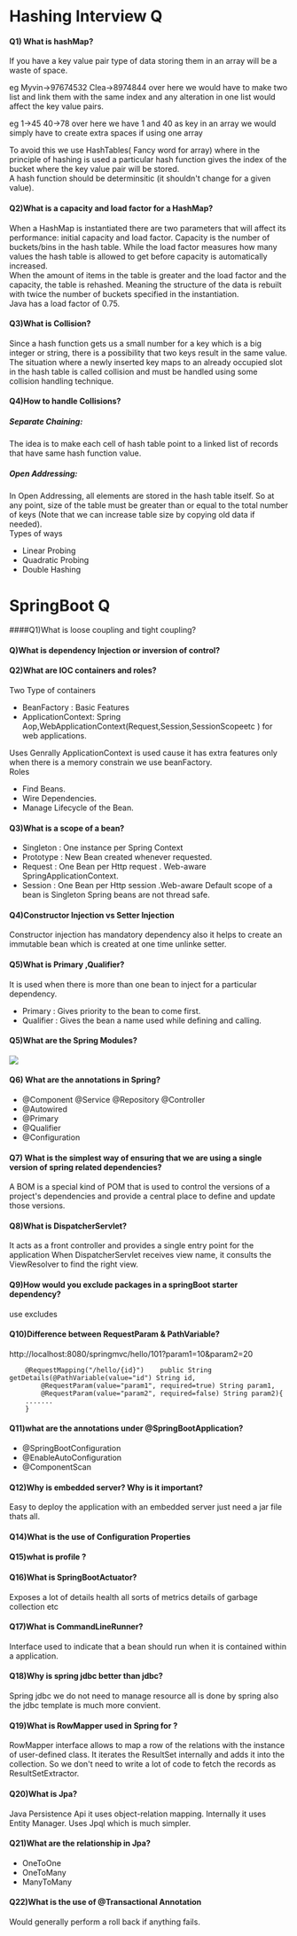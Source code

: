 # Hashing Interview Q
#### Q1) What is hashMap?
If you have a key value pair type of data storing them in an array will be a waste of space.

eg  Myvin->97674532 Clea->8974844 over here we would have to make two list and link them with the same index and any alteration in one list would affect the key value pairs.

eg 1->45 40->78 over here we have 1 and 40 as key in an array we would simply have to create extra spaces if using one array

To avoid this we use HashTables( Fancy word for array) where in the principle of hashing is used a particular hash function gives the index of the bucket where the key value pair will be stored.  
A hash function should be determinsitic (it shouldn't change for a given value).

#### Q2)What is a capacity and load factor for a HashMap?
When a HashMap is instantiated there are two parameters that will affect its performance: initial capacity and load factor.
Capacity is the number of buckets/bins in the hash table.
While the load factor measures how many values the hash table is allowed to get before capacity is automatically increased.  
When the amount of items in the table is greater and the load factor and the capacity, the table is rehashed. Meaning the structure of the data is rebuilt with twice the number of buckets specified in the instantiation.  
Java has a load factor of 0.75.

#### Q3)What is Collision?
Since a hash function gets us a small number for a key which is a big integer or string, there is a possibility that two keys result in the same value. The situation where a newly inserted key maps to an already occupied slot in the hash table is called collision and must be handled using some collision handling technique.

#### Q4)How to handle Collisions?
##### Separate Chaining: 
The idea is to make each cell of hash table point to a linked list of records that have same hash function value.
##### Open Addressing: 
In Open Addressing, all elements are stored in the hash table itself. So at any point, size of the table must be greater than or equal to the total number of keys (Note that we can increase table size by copying old data if needed).  
Types of ways     
* Linear Probing
* Quadratic Probing 
* Double Hashing 
# SpringBoot Q

####Q1)What is loose coupling and tight coupling?
#### Q)What is dependency Injection or inversion of control?
#### Q2)What are IOC containers and roles?
Two Type of containers 
* BeanFactory : Basic Features
* ApplicationContext: Spring Aop,WebApplicationContext(Request,Session,SessionScopeetc ) for web applications.

Uses
Genrally ApplicationContext is used cause it has extra features only when there is a memory constrain we use beanFactory.  
Roles 
* Find Beans.
* Wire Dependencies.
* Manage Lifecycle of the Bean.  
#### Q3)What is a scope of a bean?
* Singleton : One instance per Spring Context
* Prototype : New Bean created whenever requested.
* Request : One Bean per Http request . Web-aware SpringApplicationContext.
* Session : One Bean per Http session .Web-aware
Default scope of a bean is Singleton
Spring beans are not thread safe.
#### Q4)Constructor Injection vs Setter Injection
Constructor injection has mandatory dependency also it helps to create an immutable bean which is created at one time unlinke setter.
#### Q5)What is Primary ,Qualifier?
It is used when there is more than one bean to inject for a particular dependency.
* Primary : Gives priority to the bean to come first.
* Qualifier : Gives the bean a name used while defining and calling.      
#### Q5)What are the Spring Modules?
![](images/SpringModules.png)  
#### Q6) What are the annotations in Spring?
* @Component @Service @Repository @Controller
* @Autowired
* @Primary
* @Qualifier
* @Configuration

#### Q7) What is the simplest way of ensuring that we are using a single version of spring related dependencies?
A BOM is a special kind of POM that is used to control the versions of a project's dependencies and provide a central place to define and update those versions.

#### Q8)What is DispatcherServlet?
It acts as a front controller and provides a single entry point for the application
When DispatcherServlet receives view name, it consults the ViewResolver to find the right view.

#### Q9)How would you exclude packages in a springBoot starter dependency?
use excludes

#### Q10)Difference between RequestParam & PathVariable?
   http://localhost:8080/springmvc/hello/101?param1=10&param2=20
        
        @RequestMapping("/hello/{id}")    public String getDetails(@PathVariable(value="id") String id,
            @RequestParam(value="param1", required=true) String param1,
            @RequestParam(value="param2", required=false) String param2){
        .......
        }
#### Q11)what are the annotations under @SpringBootApplication?
* @SpringBootConfiguration
* @EnableAutoConfiguration
* @ComponentScan

#### Q12)Why is embedded server? Why is it important?
Easy to deploy the application with an embedded server just need a jar file thats all.

#### Q14)What is the use of Configuration Properties

#### Q15)what is profile ?

#### Q16)What is SpringBootActuator?
Exposes a lot of details health all sorts of metrics details of garbage collection etc
#### Q17)What is CommandLineRunner?
Interface used to indicate that a bean should run when it is contained within a application.
#### Q18)Why is spring jdbc better than jdbc?
Spring jdbc we do not need to manage resource all is done by spring also the jdbc template is much more convient.
#### Q19)What is RowMapper used in Spring for ?
RowMapper interface allows to map a row of the relations with the instance of user-defined class. It iterates the ResultSet internally and adds it into the collection. So we don't need to write a lot of code to fetch the records as ResultSetExtractor.
#### Q20)What is Jpa?
Java Persistence Api it uses object-relation mapping. Internally it uses Entity Manager. Uses Jpql which is much simpler.
#### Q21)What are the relationship in Jpa?
* OneToOne
* OneToMany
* ManyToMany
#### Q22)What is the use of @Transactional Annotation
Would generally perform a roll back if anything fails.
       
       